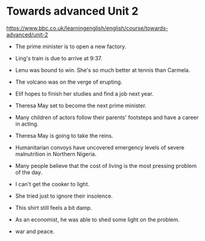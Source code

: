 # Towards advanced Unit 2


https://www.bbc.co.uk/learningenglish/english/course/towards-advanced/unit-2

* The prime minister is to open a new factory.

* Ling's train is due to arrive at 9:37.

* Lenu was bound to win. She's so much better at tennis than Carmela.

* The volcano was on the verge of erupting.

* Elif hopes to finish her studies and find a job next year.

* Theresa May set to become the next prime minister.


* Many children of actors follow their parents' footsteps and have a career in acting.

* Theresa May is going to take the reins.

* Humanitarian convoys have uncovered emergency levels of severe malnutrition in Northern Nigeria.

* Many people believe that the cost of living is the most pressing problem of the day.

* I can't get the cooker to light.

* She tried just to ignore their insolence.

* This shirt still feels a bit damp.

* As an economist, he was able to shed some light on the problem.

* war and peace.




























